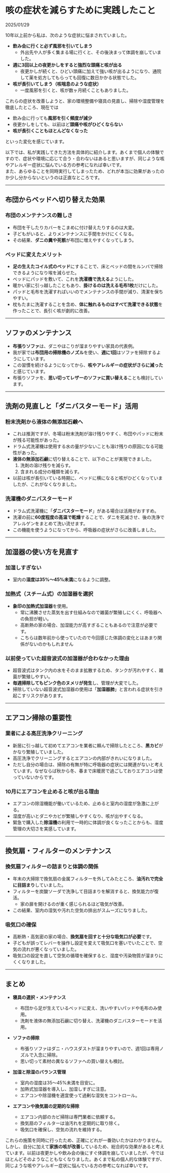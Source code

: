 # 咳の症状を減らすために実践したこと

2025/01/29

10年以上前から私は、次のような症状に悩まされていました。

- **飲み会に行くと必ず風邪を引いてしまう**  
  - 外出先や人が多く集まる場に行くと、その後決まって体調を崩していました。
- **週に3回以上の夜更かしをすると強烈な頭痛と咳が出る**  
  - 夜更かしが続くと、ひどい頭痛に加えて強い咳が出るようになり、通院して薬を処方してもらっても回復に数日かかる状態でした。
- **咳が長引いてしまう（咳喘息のような症状）**  
  - 一度風邪を引くと、咳が数ヶ月続くこともありました。

これらの症状を改善しようと、家の環境整備や寝具の見直し、掃除や湿度管理を徹底したところ、現在では

- 飲み会に行っても**風邪を引く頻度が減少**  
- 夜更かしをしても、以前ほど**頭痛や咳がひどくならない**  
- **咳が長引くこともほとんどなくなった**

といった変化を感じています。  

以下では、私が実践してきた方法を具体的に紹介します。あくまで個人の体験ですので、症状や環境に応じて合う・合わないはあると思いますが、同じような咳やアレルギー症状に悩んでいる方の参考になれば幸いです。  
また、あらゆることを同時実行してしまったため、どれが本当に効果があったのか少し分からないというのは正直なところです。

---

## 布団からベッドへ切り替えた効果

### 布団のメンテナンスの難しさ

- 布団を干したりカバーをこまめに付け替えたりするのは大変。  
- 子どもがいると、よりメンテナンスに手間をかけにくくなる。  
- その結果、**ダニの糞や死骸**が布団に増えやすくなってしまう。

### ベッドに変えたメリット

- **足の生えたコイル式のベッド**にすることで、床とベッドの間をルンバで掃除できるようになり埃を減らせた。  
- ベッドにパッドを敷いて、これを**洗濯機で洗える**ようにした。  
- 暖かい家に引っ越したこともあり、**掛けるのは洗える毛布1枚**だけにした。
- パッドと毛布を洗濯すればいいのでメンテナンスの手間が減り、清潔を保ちやすい。    
- 枕もたまに洗濯することを含め、**体に触れるものはすべて洗濯できる状態**を作ったことで、長引く咳が劇的に改善。

---

## ソファのメンテナンス

- **布張りソファ**は、ダニやほこりが溜まりやすい家具の代表例。  
- 我が家では**布団用の掃除機のノズル**を使い、**週に1回**はソファを掃除するようにしています。  
- この習慣を続けるようになってから、**咳やアレルギーの症状がさらに減った**と感じています。  
- 布張りソファを、**思い切ってレザーのソファに買い替える**ことも検討しています。

---

## 洗剤の見直しと「ダニバスターモード」活用

### 粉末洗剤から液体の無添加石鹸へ

- これは推測ですが、冬場は粉末洗剤が溶け残りやすく、布団やパッドに粉末が残る可能性があった。
- ドラム式洗濯機は使用する水の量が少ないことも溶け残りの原因になる可能性があった。
- **液体の無添加石鹸**に切り替えることで、以下のことが実現できました。   
  1. 洗剤の溶け残りを減らす。  
  2. 含まれる成分の種類を減らす。  
- 以前は咳が長引いている時期に、ベッドに横になると咳がひどくなっていましたが、これがなくなりました。

### 洗濯機のダニバスターモード

- ドラム式洗濯機に「**ダニバスターモード**」がある場合は活用がおすすめ。  
- 洗濯の前に**60度程度の高温で乾燥**することで、ダニを死滅させ、後の洗浄でアレルゲンをまとめて洗い流せます。  
- この機能を使うようになってから、呼吸器の症状がさらに改善しました。

---

## 加湿器の使い方を見直す

### 加湿しすぎない

- 室内の**湿度は35%〜45%未満**になるように調整。  

### 加熱式（スチーム式）の加湿器を選択

- **象印の加熱式加湿器**を使用。  
  - 常に沸騰させた蒸気を出す仕組みなので雑菌が繁殖しにくく、呼吸器への負担が軽い。  
  - 高断熱の家の場合、加湿能力が高すぎることもあるので注意が必要です。
  - こちらは数年前から使っていたので今回感じた体調の変化とはあまり関係がないのかもしれません

### 以前使っていた超音波式の加湿器が合わなかった理由

- 超音波式はタンク内の水をそのまま拡散するため、タンクが汚れやすく、雑菌が繁殖しやすい。  
- **毎週掃除してもピンク色のヌメリが発生**し、管理が大変でした。
- 掃除していない超音波式加湿器の使用は「**加湿器肺**」と言われる症状を引き起こすリスクがあります。


---

## エアコン掃除の重要性

### 業者による高圧洗浄クリーニング

- 新居に引っ越して初めてエアコンを業者に頼んで掃除したところ、**黒カビ**がかなり繁殖していました。  
- 高圧洗浄でクリーニングするとエアコンの内部がきれいになりました。
- ただし自分の場合は、掃除の有無が特に呼吸器の症状には関連がないと考えています。なぜならば秋から冬、春まで床暖房で過ごしておりエアコンは使っていないからです。

### 10月にエアコンを止めると咳が出る理由

- エアコンの除湿機能が働いているため、止めると室内の湿度が急激に上がる。  
- 湿度が高いとダニやカビが繁殖しやすくなり、咳が出やすくなる。  
- 緊急で購入した**除湿機**の利用で一時的に体調が良くなったことからも、湿度管理の大切さを実感しています。

---

## 換気扇・フィルターのメンテナンス

### 換気扇フィルターの詰まりと体調の関係

- 年末の大掃除で換気扇の金属フィルターを外してみたところ、**油汚れで完全に目詰まり**していました。  
- フィルターを炭酸ソーダで洗浄して目詰まりを解消すると、換気能力が復活。  
  - 家の扉を開けるのが重く感じられるほど吸気が改善。  
- この結果、室内の湿気や汚れた空気の排出がスムーズになりました。

### 吸気口の確保

- 高断熱・高気密の家の場合、**換気扇を回すと十分な吸気口が必要**です。  
- 子どもが誤ってレバーを操作し設定を変えて吸気口を塞いでいたことで、空気の流れが悪くなっていました。  
- 吸気口の設定を直して空気の循環を確保すると、湿度や汚染物質が溜まりにくくなりました。

---

## まとめ

- **寝具の選択・メンテナンス**  
  - 布団から足が生えているベッドに変え、洗いやすいパッドや毛布のみ使用。  
  - 洗剤を液体の無添加石鹸に切り替え、洗濯機のダニバスターモードを活用。  

- **ソファの掃除**  
  - 布張りソファはダニ・ハウスダストが溜まりやすいので、週1回は専用ノズルで入念に掃除。  
  - 思い切って素材の異なるソファへの買い替えも検討。  

- **加湿と除湿のバランス管理**  
  - 室内の湿度は35〜45%未満を目安に。  
  - 加熱式加湿器を導入し、加湿しすぎに注意。  
  - エアコンや除湿機を適宜使って過剰な湿気をコントロール。  

- **エアコンや換気扇の定期的な掃除**  
  - エアコン内部のカビ掃除は専門業者に依頼する。  
  - 換気扇のフィルターは油汚れを定期的に取り除く。  
  - 吸気口を確保し、空気の流れを維持する。  

これらの施策を同時に行ったため、正確にどれが一番効いたかはわかりません。しかし、自分に加えて**家族の咳が改善**しているため、総合的な効果があると考えています。以前は夜更かしや飲み会の後にすぐ体調を崩していましたが、今ではほとんどそのようなこともなくなりました。あくまで私の個人的な体験ですが、同じような咳やアレルギー症状に悩んでいる方の参考になれば幸いです。
